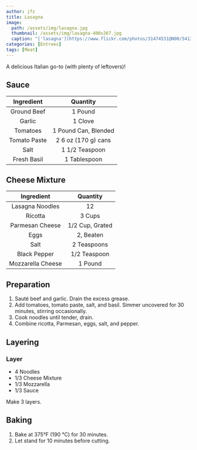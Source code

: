 ```yaml
---
author: jfz
title: Lasagna
image:
  path: /assets/img/lasagna.jpg
  thumbnail: /assets/img/lasagna-400x267.jpg
  caption: "['lasagna'](https://www.flickr.com/photos/31474531@N00/5413268570) by [plasticrevolver](https://www.flickr.com/photos/31474531@N00) is licensed under [CC BY-SA 2.0](https://creativecommons.org/licenses/by-sa/2.0/?ref=ccsearch&atype=rich)"
categories: [Entrees]
tags: [Meat]
---
```


A delicious Italian go-to (with plenty of leftovers)!

## Sauce

| Ingredient | Quantity |
|:-:|:-:|
| Ground Beef | 1 Pound |
| Garlic | 1 Clove |
| Tomatoes | 1 Pound Can, Blended |
| Tomato Paste | 2 6 oz (170 g) cans |
| Salt | 1 1/2 Teaspoon |
| Fresh Basil | 1 Tablespoon |

## Cheese Mixture

| Ingredient | Quantity |
|:-:|:-:|
| Lasagna Noodles | 12 |
| Ricotta | 3 Cups |
| Parmesan Cheese | 1/2 Cup, Grated |
| Eggs | 2, Beaten |
| Salt | 2 Teaspoons |
| Black Pepper | 1/2 Teaspoon |
| Mozzarella Cheese | 1 Pound |

## Preparation

1. Sauté beef and garlic. Drain the excess grease.
2. Add tomatoes, tomato paste, salt, and basil. Simmer uncovered for 30 minutes, stirring occasionally.
3. Cook noodles until tender, drain.
4. Combine ricotta, Parmesan, eggs, salt, and pepper.

## Layering

### Layer

* 4 Noodles
* 1/3 Cheese Mixture
* 1/3 Mozzarella
* 1/3 Sauce

Make 3 layers.

## Baking

1. Bake at 375&deg;F (190 &deg;C) for 30 minutes.
2. Let stand for 10 minutes before cutting.
